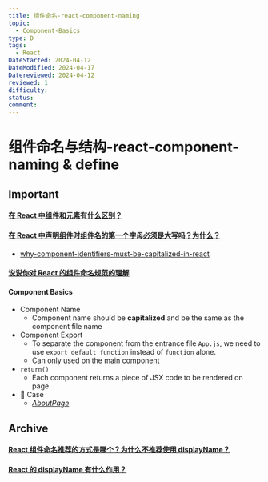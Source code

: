 ```yaml
---
title: 组件命名-react-component-naming
topic:
  - Component-Basics
type: D
tags:
  - React
DateStarted: 2024-04-12
DateModified: 2024-04-17
Datereviewed: 2024-04-12
reviewed: 1
difficulty: 
status: 
comment: 
---
```


# 组件命名与结构-react-component-naming & define

## Important

#### [在 React 中组件和元素有什么区别？](https://github.com/haizlin/fe-interview/issues/804)

#### [在 React 中声明组件时组件名的第一个字母必须是大写吗？为什么？](https://github.com/haizlin/fe-interview/issues/803)

- [why-component-identifiers-must-be-capitalized-in-react](https://angularindepth.com/posts/1499/why-component-identifiers-must-be-capitalized-in-react)

#### [说说你对 React 的组件命名规范的理解](https://github.com/haizlin/fe-interview/issues/796)

#### Component Basics

- Component Name
  - Component name should be **capitalized** and be the same as the component file name
- Component Export
  - To separate the component from the entrance file `App.js`, we need to use `export default function` instead of `function` alone.
  - Can only used on the main component
- `return()`
  - Each component returns a piece of JSX code to be rendered on page
- 📌 Case
  - _[AboutPage](https://github.com/Jenniferwonder/react-tutorial/blob/main/src/components/01-quick-start/AboutPage.jsx)_

## Archive

#### [React 组件命名推荐的方式是哪个？为什么不推荐使用 displayName？](https://github.com/haizlin/fe-interview/issues/798)

#### [React 的 displayName 有什么作用？](https://github.com/haizlin/fe-interview/issues/797)
